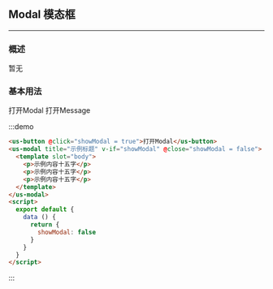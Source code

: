 <script>
  module.exports = {
    data () {
      return {
        showModal: false
      }
    }
  }
</script>

## Modal 模态框
---
### 概述
暂无

### 基本用法


<div class="demo-display">
  <div class="layout">
  <!-- 外面两层 demo-display 和 layout 记得加上 -->
    <us-button @click="showModal = true">打开Modal</us-button>
    <us-button @click="$message({message: 'shit', type: 'fuck', duration: 10000})">打开Message</us-button>
    <us-modal title="示例标题" v-if="showModal" @close="showModal = false">
      <template slot="body">
        <p>示例内容十五字</p>
        <p>示例内容十五字</p>
        <p>示例内容十五字</p>
      </template>
    </us-modal>
  </div>
  <div class="code-display">

:::demo
```html
<us-button @click="showModal = true">打开Modal</us-button>
<us-modal title="示例标题" v-if="showModal" @close="showModal = false">
  <template slot="body">
    <p>示例内容十五字</p>
    <p>示例内容十五字</p>
    <p>示例内容十五字</p>
  </template>
</us-modal>
<script>
  export default {
    data () {
      return {
        showModal: false
      }
    }
  }
</script>
```
:::

  </div>
</div>